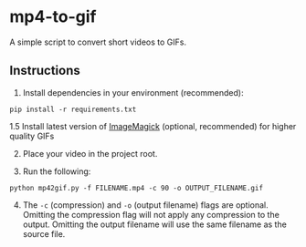 # mp4-to-gif

A simple script to convert short videos to GIFs.

## Instructions

1. Install dependencies in your environment (recommended):
```commandline
pip install -r requirements.txt
```

1.5 Install latest version of [ImageMagick](https://imagemagick.org/script/download.php) (optional, recommended) for higher quality GIFs

2. Place your video in the project root.

3. Run the following:
```commandline
python mp42gif.py -f FILENAME.mp4 -c 90 -o OUTPUT_FILENAME.gif 
```

4. The `-c` (compression) and `-o` (output filename) flags are optional. Omitting the compression flag will not apply any compression to the output. Omitting the output filename will use the same filename as the source file.
